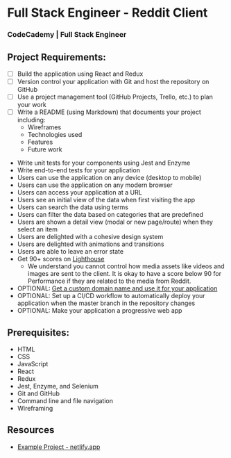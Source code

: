 # Full Stack Engineer - Reddit Client
### CodeCademy | Full Stack Engineer

## Project Requirements:
- [ ] Build the application using React and Redux
- [ ] Version control your application with Git and host the repository on GitHub
- [ ] Use a project management tool (GitHub Projects, Trello, etc.) to plan your work
- [ ] Write a README (using Markdown) that documents your project including:
  * Wireframes
  * Technologies used
  * Features
  * Future work
* Write unit tests for your components using Jest and Enzyme
* Write end-to-end tests for your application
* Users can use the application on any device (desktop to mobile)
* Users can use the application on any modern browser
* Users can access your application at a URL
* Users see an initial view of the data when first visiting the app
* Users can search the data using terms
* Users can filter the data based on categories that are predefined
* Users are shown a detail view (modal or new page/route) when they select an item
* Users are delighted with a cohesive design system
* Users are delighted with animations and transitions
* Users are able to leave an error state
* Get 90+ scores on [Lighthouse](https://web.dev/measure/)
  * We understand you cannot control how media assets like videos and images are sent to the client. It is okay to have a score below 90 for Performance if they are related to the media from Reddit.
* OPTIONAL: [Get a custom domain name and use it for your application](https://www.codecademy.com/courses/make-a-website/lessons/setting-up-your-domain/exercises/how-websites-work)
* OPTIONAL: Set up a CI/CD workflow to automatically deploy your application when the master branch in the repository changes
* OPTIONAL: Make your application a progressive web app

## Prerequisites:
* HTML
* CSS
* JavaScript
* React
* Redux
* Jest, Enzyme, and Selenium
* Git and GitHub
* Command line and file navigation
* Wireframing

## Resources
* [Example Project - netlify.app](https://reddit-client.netlify.app/)
